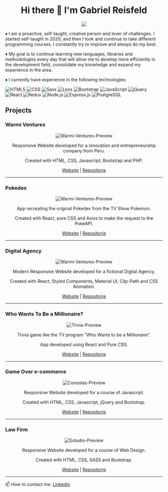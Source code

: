 <h1 align="center"> Hi there 👋 I'm Gabriel Reisfeld</h1>

<p align="center"><img src="https://readme-typing-svg.herokuapp.com?color=F70000&center=true&lines=Full+Stack+Developer"</p>
  
  ♦️ I am a proactive, self-taught, creative person and lover of challenges. I started self-taught in 2020, and then I took and continue to take different programming courses. I constantly try to improve and always do my best. 
  
  ♦️ My goal is to continue learning new languages, libraries and methodologies every day that will allow me to develop more efficiently in the development field, consolidate my knowledge and expand my experience in the area.

♦️ I currently have experience in the following technologies:
  
  ![HTML5](https://img.shields.io/badge/-HTML5-333333?style=flat&logo=HTML5)
  ![CSS](https://img.shields.io/badge/-CSS-333333?style=flat&logo=CSS3&logoColor=1572B6)
  ![Sass](https://img.shields.io/badge/-Sass-333333?style=flat&logo=sass)
  ![Less](https://img.shields.io/badge/-Less-333333?style=flat&logo=less)
  ![Bootstrap](https://img.shields.io/badge/-Bootstrap-333333?style=flat&logo=bootstrap&logoColor=563D7C)
  ![JavaScript](https://img.shields.io/badge/-JavaScript-333333?style=flat&logo=javascript)
  ![jQuery](https://img.shields.io/badge/-jQuery-333333?style=flat&logo=jquery)
  ![React](https://img.shields.io/badge/-React-333333?style=flat&logo=react)
  ![Redux](https://img.shields.io/badge/-Redux-333333?style=flat&logo=redux)
  ![Node.js](https://img.shields.io/badge/-Node.js-333333?style=flat&logo=node.js)
  ![Express.js](https://img.shields.io/badge/-Express.js-333333?style=flat&logo=express.js)
  ![PostgreSQL](https://img.shields.io/badge/-PostgreSQL-333333?style=flat&logo=postgresql)
  
  <h2> Projects </h2>
 
<h3> Warmi Ventures </h3>
<div align="center"> 
<img src="https://i.ibb.co/hdLh0SX/Warmi-Ventures-Preview.jpg" alt="Warmi-Ventures-Preview">
 
Responsive Website developed for a innovation and entrepreneurship company from Peru.
  
Created with HTML, CSS, Javascript, Bootstrap and PHP.
                                                                                          
 <a href="https://warmiventures.com/">Website</a> | <a href="https://github.com/GabrielReisfeld/Warmi-Ventures/">Repositorie</a>
 </div>


<hr></hr>

<h3> Pokedex </h3>
<div align="center"> 
<img src="https://i.ibb.co/1RZ0Qgy/Pokedex-Preview.jpg" alt="Warmi-Ventures-Preview">
 
App recreating the original Pokedex from the TV Show Pokemon.
  
Created with React, pure CSS and Axios to make the request to the PokeAPI.
                                                                                          
 <a href="https://pokedex-greis.netlify.app/">Website</a> | <a href="https://github.com/GabrielReisfeld/Pokedex">Repositorie</a>
 </div>

<hr></hr>

<h3> Digital Agency </h3>
<div align="center"> 
<img src="https://i.ibb.co/6PRzw7g/Digital-Agency-Preview.jpg" alt="Warmi-Ventures-Preview">
 
Modern Responsive Website developed for a fictional Digital Agency.
  
Created with React, Styled Components, Material UI, Clip-Path and CSS Animation.
                                                                                          
 <a href="https://digitalagency-web.netlify.app/">Website</a> | <a href="https://github.com/GabrielReisfeld/Digital-Agency-Web">Repositorie</a>
 </div>


<hr></hr>

<h3> Who Wants To Be a Millionaire? </h3>
<div align="center"> 
<img src="https://i.ibb.co/zSZK0jy/Preview.jpg" alt="Trivia-Preview">
 
Trivia game like the TV program "Who Wants to be a Millionaire".
  
App developed using React and Pure CSS.
                                                                                          
 <a href="https://who-wants-to-be-a-millionaire-app.netlify.app/">Website</a> | <a href="https://github.com/GabrielReisfeld/Who-Wants-to-Be-a-Millionaire-App">Repositorie</a>
 </div>
 
<hr></hr>
 
<h3> Game Over e-commerce </h3>
<div align="center"> 
<img src="https://i.ibb.co/YRBpnhG/Consolas-Preview.jpg" alt="Consolas-Preview">
 
Responsive Website developed for a course of Javascript.
  
Created with HTML, CSS, Javascript, jQuery and Bootstrap.
                                                                                          
 <a href="https://gabrielreisfeld.github.io/Proyecto-Curso-Javascript/">Website</a> | <a href="https://github.com/GabrielReisfeld/Proyecto-Curso-Javascript">Repositorie</a>
 </div>
 
<hr></hr>

<h3> Law Firm </h3>
<div align="center"> 
<img src="https://i.ibb.co/THTNmNX/Estudio-Preview.jpg" alt="Estudio-Preview">
 
Responsive Website developed for a course of Web Design.
  
Created with HTML, CSS, SASS and Bootstrap.
                                                                                          
 <a href="https://gabrielreisfeld.github.io/Proyecto-Curso-Desarrollo-Web/">Website</a> | <a href="https://github.com/GabrielReisfeld/Proyecto-Curso-Desarrollo-Web">Repositorie</a>
 </div>
 
<hr></hr>


📫 How to contact me: <a href="https://www.linkedin.com/in/gabriel-reisfeld-polite" target="_blank"> Linkedin</a>

